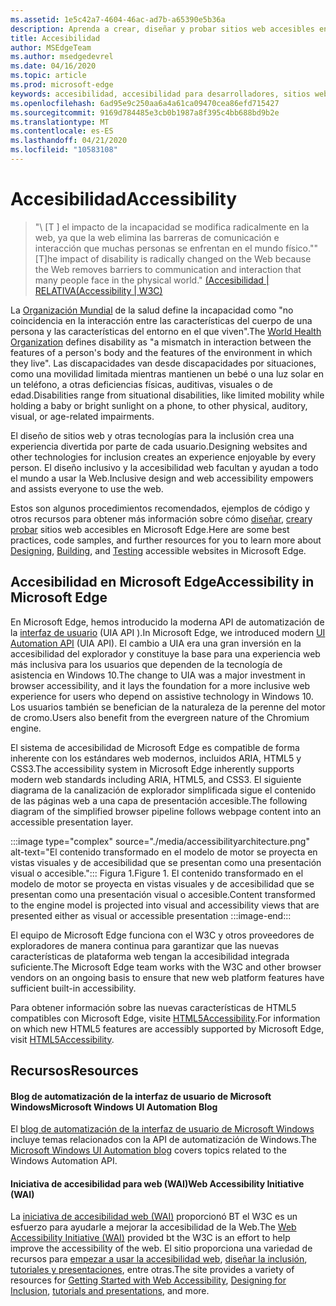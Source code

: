 ```yaml
---
ms.assetid: 1e5c42a7-4604-46ac-ad7b-a65390e5b36a
description: Aprenda a crear, diseñar y probar sitios web accesibles en Microsoft Edge.
title: Accesibilidad
author: MSEdgeTeam
ms.author: msedgedevrel
ms.date: 04/16/2020
ms.topic: article
ms.prod: microsoft-edge
keywords: accesibilidad, accesibilidad para desarrolladores, sitios web accesibles, Edge, desarrollo web, ARIA, desarrollador, UIA, automatización de la interfaz de usuario
ms.openlocfilehash: 6ad95e9c250aa6a4a61ca09470cea86efd715427
ms.sourcegitcommit: 9169d784485e3cb0b1987a8f395c4bb688bd9b2e
ms.translationtype: MT
ms.contentlocale: es-ES
ms.lasthandoff: 04/21/2020
ms.locfileid: "10583108"
---
```

# <span data-ttu-id="364f1-104">Accesibilidad</span><span class="sxs-lookup"><span data-stu-id="364f1-104">Accessibility</span></span>  

> <span data-ttu-id="364f1-105">"\ [T \] el impacto de la incapacidad se modifica radicalmente en la web, ya que la web elimina las barreras de comunicación e interacción que muchas personas se enfrentan en el mundo físico."</span><span class="sxs-lookup"><span data-stu-id="364f1-105">"\[T\]he impact of disability is radically changed on the Web because the Web removes barriers to communication and interaction that many people face in the physical world."</span></span> [<span data-ttu-id="364f1-106">(Accesibilidad | RELATIVA</span><span class="sxs-lookup"><span data-stu-id="364f1-106">(Accessibility | W3C)</span></span>][W3CAccessibility]  

<span data-ttu-id="364f1-107">La [Organización Mundial][WHODisabilities] de la salud define la incapacidad como "no coincidencia en la interacción entre las características del cuerpo de una persona y las características del entorno en el que viven".</span><span class="sxs-lookup"><span data-stu-id="364f1-107">The [World Health Organization][WHODisabilities] defines disability as "a mismatch in interaction between the features of a person's body and the features of the environment in which they live".</span></span>  <span data-ttu-id="364f1-108">Las discapacidades van desde discapacidades por situaciones, como una movilidad limitada mientras mantienen un bebé o una luz solar en un teléfono, a otras deficiencias físicas, auditivas, visuales o de edad.</span><span class="sxs-lookup"><span data-stu-id="364f1-108">Disabilities range from situational disabilities, like limited mobility while holding a baby or bright sunlight on a phone, to other physical, auditory, visual, or age-related impairments.</span></span>  

<span data-ttu-id="364f1-109">El diseño de sitios web y otras tecnologías para la inclusión crea una experiencia divertida por parte de cada usuario.</span><span class="sxs-lookup"><span data-stu-id="364f1-109">Designing websites and other technologies for inclusion creates an experience enjoyable by every person.</span></span>  <span data-ttu-id="364f1-110">El diseño inclusivo y la accesibilidad web facultan y ayudan a todo el mundo a usar la Web.</span><span class="sxs-lookup"><span data-stu-id="364f1-110">Inclusive design and web accessibility empowers and assists everyone to use the web.</span></span>  

<span data-ttu-id="364f1-111">Estos son algunos procedimientos recomendados, ejemplos de código y otros recursos para obtener más información sobre cómo [diseñar][AccessibilityDesign], [crear][AccessibilityBuild]y [probar][AccessibilityTest] sitios web accesibles en Microsoft Edge.</span><span class="sxs-lookup"><span data-stu-id="364f1-111">Here are some best practices, code samples, and further resources for you to learn more about [Designing][AccessibilityDesign], [Building][AccessibilityBuild], and [Testing][AccessibilityTest] accessible websites in Microsoft Edge.</span></span>  

## <span data-ttu-id="364f1-112">Accesibilidad en Microsoft Edge</span><span class="sxs-lookup"><span data-stu-id="364f1-112">Accessibility in Microsoft Edge</span></span>  

<span data-ttu-id="364f1-113">En Microsoft Edge, hemos introducido la moderna API de automatización de la [interfaz de usuario][WindowsWin32AutoEntryui] (UIA API \).</span><span class="sxs-lookup"><span data-stu-id="364f1-113">In Microsoft Edge, we introduced modern [UI Automation API][WindowsWin32AutoEntryui] \(UIA API\).</span></span>  <span data-ttu-id="364f1-114">El cambio a UIA era una gran inversión en la accesibilidad del explorador y constituye la base para una experiencia web más inclusiva para los usuarios que dependen de la tecnología de asistencia en Windows 10.</span><span class="sxs-lookup"><span data-stu-id="364f1-114">The change to UIA was a major investment in browser accessibility, and it lays the foundation for a more inclusive web experience for users who depend on assistive technology in Windows 10.</span></span>  <span data-ttu-id="364f1-115">Los usuarios también se benefician de la naturaleza de la perenne del motor de cromo.</span><span class="sxs-lookup"><span data-stu-id="364f1-115">Users also benefit from the evergreen nature of the Chromium engine.</span></span>  

<span data-ttu-id="364f1-116">El sistema de accesibilidad de Microsoft Edge es compatible de forma inherente con los estándares web modernos, incluidos ARIA, HTML5 y CSS3.</span><span class="sxs-lookup"><span data-stu-id="364f1-116">The accessibility system in Microsoft Edge inherently supports modern web standards including ARIA, HTML5, and CSS3.</span></span>  <span data-ttu-id="364f1-117">El siguiente diagrama de la canalización de explorador simplificada sigue el contenido de las páginas web a una capa de presentación accesible.</span><span class="sxs-lookup"><span data-stu-id="364f1-117">The following diagram of the simplified browser pipeline follows webpage content into an accessible presentation layer.</span></span>  

:::image type="complex" source="./media/accessibilityarchitecture.png" alt-text="El contenido transformado en el modelo de motor se proyecta en vistas visuales y de accesibilidad que se presentan como una presentación visual o accesible.":::
   <span data-ttu-id="364f1-119">Figura 1.</span><span class="sxs-lookup"><span data-stu-id="364f1-119">Figure 1.</span></span>  <span data-ttu-id="364f1-120">El contenido transformado en el modelo de motor se proyecta en vistas visuales y de accesibilidad que se presentan como una presentación visual o accesible.</span><span class="sxs-lookup"><span data-stu-id="364f1-120">Content transformed to the engine model is projected into visual and accessibility views that are presented either as visual or accessible presentation</span></span>
:::image-end:::

<!--![Figure 1.  Content transformed to the engine model is projected into visual and accessibility views that are presented either as visual or accessible presentation][ImageAccessibilityArchitecture]  -->  

<span data-ttu-id="364f1-121">El equipo de Microsoft Edge funciona con el W3C y otros proveedores de exploradores de manera continua para garantizar que las nuevas características de plataforma web tengan la accesibilidad integrada suficiente.</span><span class="sxs-lookup"><span data-stu-id="364f1-121">The Microsoft Edge team works with the W3C and other browser vendors on an ongoing basis to ensure that new web platform features have sufficient built-in accessibility.</span></span>  

<span data-ttu-id="364f1-122">Para obtener información sobre las nuevas características de HTML5 compatibles con Microsoft Edge, visite [HTML5Accessibility][HTML5Accessibility].</span><span class="sxs-lookup"><span data-stu-id="364f1-122">For information on which new HTML5 features are accessibly supported by Microsoft Edge, visit [HTML5Accessibility][HTML5Accessibility].</span></span>  

## <span data-ttu-id="364f1-123">Recursos</span><span class="sxs-lookup"><span data-stu-id="364f1-123">Resources</span></span>  

#### <span data-ttu-id="364f1-124">Blog de automatización de la interfaz de usuario de Microsoft Windows</span><span class="sxs-lookup"><span data-stu-id="364f1-124">Microsoft Windows UI Automation Blog</span></span>  

<span data-ttu-id="364f1-125">El [blog de automatización de la interfaz de usuario de Microsoft Windows][ArchiveBlogsWinuiautomation] incluye temas relacionados con la API de automatización de Windows.</span><span class="sxs-lookup"><span data-stu-id="364f1-125">The [Microsoft Windows UI Automation blog][ArchiveBlogsWinuiautomation] covers topics related to the Windows Automation API.</span></span>  

#### <span data-ttu-id="364f1-126">Iniciativa de accesibilidad para web (WAI)</span><span class="sxs-lookup"><span data-stu-id="364f1-126">Web Accessibility Initiative (WAI)</span></span>  

<span data-ttu-id="364f1-127">La [iniciativa de accesibilidad web (WAI)][W3CWaiHome] proporcionó BT el W3C es un esfuerzo para ayudarle a mejorar la accesibilidad de la Web.</span><span class="sxs-lookup"><span data-stu-id="364f1-127">The [Web Accessibility Initiative (WAI)][W3CWaiHome] provided bt the W3C is an effort to help improve the accessibility of the web.</span></span>  <span data-ttu-id="364f1-128">El sitio proporciona una variedad de recursos para [empezar a usar la accesibilidad web][W3CWaiGettingstartedOverview], [diseñar la inclusión][W3CWaiFundamentals], [tutoriales y presentaciones][W3CWaiTeachAdvocate], entre otras.</span><span class="sxs-lookup"><span data-stu-id="364f1-128">The site provides a variety of resources for [Getting Started with Web Accessibility][W3CWaiGettingstartedOverview], [Designing for Inclusion][W3CWaiFundamentals], [tutorials and presentations][W3CWaiTeachAdvocate], and more.</span></span>  


<!-- image links -->  

<!--[ImageAccessibilityArchitecture]: ./media/accessibilityarchitecture.png "Figure 1: Content transformed to the engine model is projected into visual and accessibility views that are presented either as visual or accessible presentation"  -->  

<!-- links -->  

[AccessibilityBuild]: ./accessibility/build.md "Creación de sitios web accesibles"  
[AccessibilityDesign]: ./accessibility/design.md "Diseñar sitios web accesibles"  
[AccessibilityTest]: ./accessibility/test.md "Pruebas de accesibilidad"  

[WindowsWin32AutoEntryui]: /windows/win32/winauto/entry-uiauto-win32 "Automatización de la interfaz de usuario"  

[ArchiveBlogsWinuiautomation]: /archive/blogs/winuiautomation/ "Blog de automatización de la interfaz de usuario de Microsoft Windows"  

[HTML5Accessibility]: https://html5accessibility.com "Accesibilidad de HTML5"  

[W3CAccessibility]: https://w3.org/standards/webdesign/accessibility "Accesibilidad | RELATIVA"  
[W3CWaiFundamentals]: https://w3.org/wai/fundamentals/accessibility-intro "Introducción a la accesibilidad web | Iniciativa de accesibilidad web (WAI) | RELATIVA"  
[W3CWaiGettingstartedOverview]: https://w3.org/wai/gettingstarted/Overview "Introducción: hacer que un sitio web sea accesible | Iniciativa de accesibilidad web (WAI) | RELATIVA"  
[W3CWaiHome]: https://w3.org/wai "Iniciativa de accesibilidad web (WAI) | RELATIVA"  
[W3CWaiTeachAdvocate]: https://w3.org/wai/teach-advocate "Información general de enseñar y abogar | Iniciativa de accesibilidad web (WAI) | RELATIVA"  

[WHODisabilities]: https://who.int/topics/disabilities "Discapacidades | CON"  

